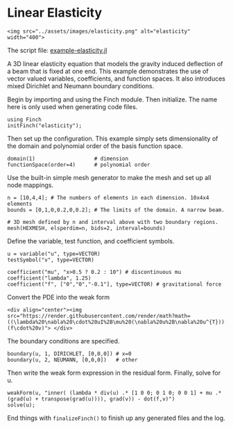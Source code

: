 # Linear Elasticity

```@raw html
<img src="../assets/images/elasticity.png" alt="elasticity" width="400">
```

The script file: [example-elasticity.jl](https://github.com/paralab/Finch/blob/master/src/examples/example-elasticity.jl)

A 3D linear elasticity equation that models the gravity induced deflection of a beam that is fixed at one end. This example demonstrates the use of vector valued variables, coefficients, and function spaces. It also introduces mixed Dirichlet and Neumann boundary conditions.

Begin by importing and using the Finch module. Then initialize. The name here is only used when generating code files.
```
using Finch
initFinch("elasticity");
```
Then set up the configuration. This example simply sets dimensionality of the domain and polynomial order of the basis function space.
```
domain(1)                  	# dimension
functionSpace(order=4) 		# polynomial order
```
Use the built-in simple mesh generator to make the mesh and set up all node mappings.
```
n = [10,4,4]; # The numbers of elements in each dimension. 10x4x4 elements
bounds = [0,1,0,0.2,0,0.2]; # The limits of the domain. A narrow beam.

# 3D mesh defined by n and interval above with two boundary regions.
mesh(HEXMESH, elsperdim=n, bids=2, interval=bounds) 
```
Define the variable, test function, and coefficient symbols.
```
u = variable("u", type=VECTOR)
testSymbol("v", type=VECTOR)

coefficient("mu", "x>0.5 ? 0.2 : 10") # discontinuous mu
coefficient("lambda", 1.25)
coefficient("f", ["0","0","-0.1"], type=VECTOR) # gravitational force
```
Convert the PDE
into the weak form
```@raw html
<div align="center"><img src="https://render.githubusercontent.com/render/math?math=((\lambda%20\nabla%20\cdot%20uI%2B\mu%20(\nabla%20u%2B\nabla%20u^{T})):\nabla%20v))=(f\cdot%20v)"> </div>
```

The boundary conditions are specified.
```
boundary(u, 1, DIRICHLET, [0,0,0]) # x=0
boundary(u, 2, NEUMANN, [0,0,0])   # other
```
Then write the weak form expression in the residual form. Finally, solve for u.
```
weakForm(u, "inner( (lambda * div(u) .* [1 0 0; 0 1 0; 0 0 1] + mu .* (grad(u) + transpose(grad(u)))), grad(v)) - dot(f,v)")
solve(u);
```
End things with `finalizeFinch()` to finish up any generated files and the log.
